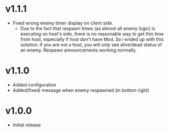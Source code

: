 # v1.1.1
- Fixed wrong enemy timer display on client side.
  - Due to the fact that respawn times (as almost all enemy logic) is executing on host's side, there is no reasonable way to get this time from host, especially if host don't have Mod. So i ended up with this solution: if you are not a host, you will only see alive/dead status of an enemy. Respawn announcements working normally.

# v1.1.0
- Added configuration
- Added(fixed) message when enemy respawned (in bottom right)

# v1.0.0
- Initial release